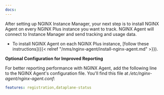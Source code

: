 ```yaml
---
docs:
---
```


After setting up NGINX Instance Manager, your next step is to install NGINX Agent on every NGINX Plus instance you want to track. NGINX Agent will connect to Instance Manager and send tracking and usage data.

- To install NGINX Agent on each NGINX Plus instance, [follow these instructions]({{< relref "/nms/nginx-agent/install-nginx-agent.md" >}}).

**Optional Configuration for Improved Reporting**

For better reporting performance with NGINX Agent, add the following line to the NGINX Agent's configuration file. You'll find this file at _/etc/nginx-agent/nginx-agent.conf_:

``` yaml
features: registration,dataplane-status
```

